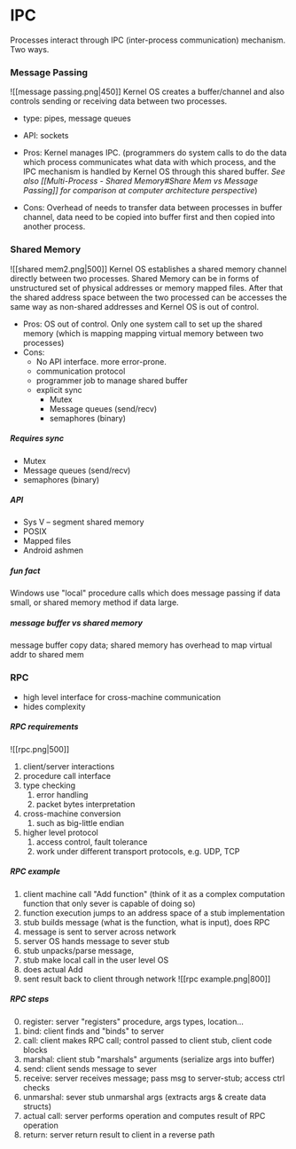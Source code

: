 # IPC
Processes interact through IPC (inter-process communication) mechanism. Two ways. 
### Message Passing
![[message passing.png|450]]
Kernel OS creates a buffer/channel and also controls sending or receiving data between two processes.
-  type: pipes, message queues
-  API: sockets

- Pros: Kernel manages IPC. (programmers do system calls to do the data which process communicates what data with which process, and the IPC mechanism is handled by Kernel OS through this shared buffer. _See also [[Multi-Process - Shared Memory#Share Mem vs Message Passing]] for comparison at computer architecture perspective_)
- Cons: Overhead of needs to transfer data between processes in buffer channel, data need to be copied into buffer first and then copied into another process. 
### Shared Memory
![[shared mem2.png|500]]
Kernel OS establishes a shared memory channel directly between two processes. Shared Memory can be in forms of unstructured set of physical addresses or memory mapped files. After that the shared address space between the two processed can be accesses the same way as non-shared addresses and Kernel OS is out of control.
- Pros: OS out of control. Only one system call to set up the shared memory (which is mapping mapping virtual memory between two processes)
- Cons: 
	- No API interface. more error-prone.
	- communication protocol
	- programmer job to manage shared buffer
	- explicit sync
		- Mutex
		- Message queues  (send/recv)
		- semaphores (binary)
##### Requires sync
- Mutex
- Message queues  (send/recv)
- semaphores (binary)

##### API
- Sys V – segment shared memory
- POSIX
- Mapped files
- Android ashmen

##### fun fact
Windows use "local" procedure calls which does message passing if data small, or shared memory method if data large.

##### message buffer vs shared memory
message buffer copy data; shared memory has overhead to map virtual addr to  shared mem

### RPC
- high level interface for cross-machine communication
- hides complexity

##### RPC requirements
![[rpc.png|500]]
1. client/server interactions
2. procedure call interface
3. type checking
	1. error handling
	2. packet bytes interpretation
4. cross-machine conversion
	1. such as big-little endian
5. higher level protocol
	1. access control, fault tolerance
	2. work under different transport protocols, e.g. UDP, TCP

##### RPC example
1. client machine call "Add function" (think of it as a complex computation function that only sever is capable of doing so)
2. function execution jumps to an address space of a stub implementation
3. stub builds message (what is the function, what is input), does RPC
4. message is sent to server across network
5. server OS hands message to sever stub
6. stub unpacks/parse message,
7. stub make local call in the user level OS
8. does actual Add
9. sent result back to client through network
![[rpc example.png|800]]

##### RPC steps
0. register: server "registers" procedure, args types, location...
1. bind: client finds and  "binds" to server
2. call: client makes RPC call; control passed to client stub, client code blocks
3. marshal: client stub "marshals" arguments (serialize  args into buffer)
4. send: client sends message to sever
5. receive: server receives message; pass msg to server-stub; access ctrl checks
6. unmarshal: sever stub unmarshal args (extracts args &  create data structs)
7. actual call: server performs operation and computes result of RPC operation
8. return: server return result to client in a reverse path